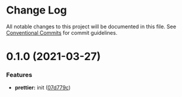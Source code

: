 # Change Log

All notable changes to this project will be documented in this file.
See [Conventional Commits](https://conventionalcommits.org) for commit guidelines.

# 0.1.0 (2021-03-27)


### Features

* **prettier:** init ([07d779c](https://github.com/dnepro/config/commit/07d779c0c0e2784168fc3ad46f47428d7026c321))
